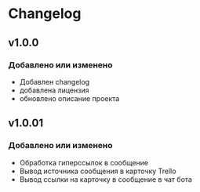 # Changelog

## v1.0.0

### Добавлено или изменено
- Добавлен changelog
- добавлена лицензия
- обновлено описание проекта


## v1.0.01

### Добавлено или изменено
- Обработка гиперссылок в сообщение
- Вывод источника сообщения в карточку Trello
- Вывод ссылки на карточку в сообщение в чат бота
